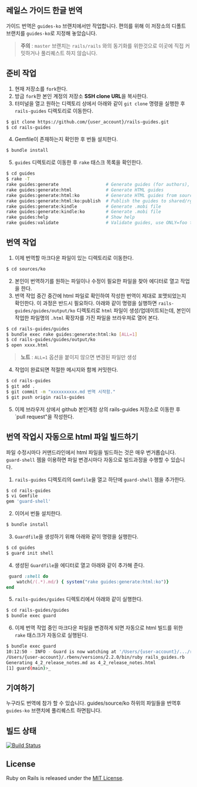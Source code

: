 ## 레일스 가이드 한글 번역

가이드 번역은 `guides-ko` 브랜치에서만 작업합니다. 편의를 위해 이 저장소의 디폴트 브랜치를 `guides-ko`로 지정해 놓았습니다. 

> **주의** : `master` 브랜치는 `rails/rails` 와의 동기화를 위한것으로 이곳에 직접 커밋하거나 풀리퀘스트 하지 않습니다.

## 준비 작업

1. 현재 저장소를 `fork`한다.
2. 방금 `fork`한 본인 계정의 저장소 **SSH clone URL**을 복사한다.
3. 터미널을 열고 원하는 디렉토리 상에서 아래와 같이 `git clone` 명령을 실행한 후 `rails-guides` 디렉토리로 이동한다.

  ```bash
  $ git clone https://github.com/{user_account}/rails-guides.git
  $ cd rails-guides
  ```

4. Gemfile이 존재하는지 확인한 후 번들 설치한다.

  ```bash
  $ bundle install
  ```
  
5.  `guides` 디렉토리로 이동한 후 `rake` 태스크 목록을 확인한다. 

  ```bash
  $ cd guides
  $ rake -T
  rake guides:generate                  # Generate guides (for authors), use ONLY=foo to process just "foo.md"
  rake guides:generate:html             # Generate HTML guides
  rake guides:generate:html:ko          # Generate HTML guides from source/ko (for RORLAB)
  rake guides:generate:html:ko:publish  # Publish the guides to shared/rg (for ROR Lab.)
  rake guides:generate:kindle           # Generate .mobi file
  rake guides:generate:kindle:ko        # Generate .mobi file
  rake guides:help                      # Show help
  rake guides:validate                  # Validate guides, use ONLY=foo to process just "foo.html"
  ```

## 번역 작업

1. 이제 번역할 마크다운 파일이 있는 디렉토리로 이동한다. 

  ```bash
  $ cd sources/ko
  ```

2. 본인이 번역하기를 원하는 파일이나 수정이 필요한 파일을 찾아 에디터로 열고 작업을 한다. 
3. 번역 작업 중간 중간에 html 파일로 확인하여 작성한 번역이 제대로 포맷되었는지 확인한다. 이 과정은 반드시 필요하다. 아래와 같이 명령을 실행하면 `rails-guides/guides/output/ko` 디렉토리로 `html` 파일이 생성/업데이트되는데, 본인이 작업한 파일명의 `.html` 확장자를 가진 파일을 브라우져로 열어 본다. 

  ```bash
  $ cd rails-guides/guides
  $ bundle exec rake guides:generate:html:ko [ALL=1]
  $ cd rails-guides/guides/output/ko
  $ open xxxx.html
  ```


  > **노트** : `ALL=1` 옵션을 붙이지 않으면 변경된 파일만 생성


4. 작업이 완료되면 적절한 메시지와 함께 커밋한다.

  ```bash
  $ cd rails-guides
  $ git add .
  $ git commit -m "xxxxxxxxxx.md 번역 시작함."
  $ git push origin rails-guides
  ```
 
5. 이제 브라우저 상에서 github 본인계정 상의 rails-guides 저장소로 이동한 후 `pull request"을 작성한다. 


## 번역 작업시 자동으로 html 파일 빌드하기

파일 수정시마다 커맨드라인에서 html 파일을 빌드하는 것은 매우 번거롭습니다. `guard-shell` 젬을 이용하면 파일 변경시마다 자동으로 빌드과정을 수행할 수 있습니다. 

1. `rails-guides` 디렉토리의 `Gemfile`을 열고 하단에 `guard-shell` 젬을 추가한다. 
  
  ```bash
  $ cd rails-guides
  $ vi Gemfile
  gem 'guard-shell'
  ```
2. 이어서 번들 설치한다.

  ```bash
  $ bundle install
  ```
  
3. `Guardfile`을 생성하기 위해 아래와 같이 명령을 실행한다. 

  ```bash
  $ cd guides
  $ guard init shell
  ```
 
4.  생성된 `Guardfile`을 에디터로 열고 아래와 같이 추가해 준다. 

  ```ruby
   guard :shell do
      watch(/(.*).md/) { system("rake guides:generate:html:ko")}
  end
  ```
  
5. `rails-guides/guides` 디렉토리에서 아래와 같이 실행한다.

  ```bash
  $ cd rails-guides/guides
  $ bundle exec guard
  ```
  
6. 이제 번역 작업 중인 마크다운 파일을 변경하게 되면 자동으로 html 빌드를 위한 `rake` 태스크가 자동으로 실행된다. 

  ```bash
  $ bundle exec guard
  10:12:50 - INFO - Guard is now watching at '/Users/{user-account}/.../rails-guides/guides'
  /Users/{user-account}/.rbenv/versions/2.2.0/bin/ruby rails_guides.rb
  Generating 4_2_release_notes.md as 4_2_release_notes.html
  [1] guard(main)>_
  ```


## 기여하기

누구라도 번역에 참가 할 수 있습니다. guides/source/ko 하위의 파일들을 번역후 `guides-ko` 브랜치에 풀리퀘스트 하면됩니다.

## 빌드 상태

[![Build Status](https://travis-ci.org/rorlakr/rails-guides.svg?branch=guides-ko)](https://travis-ci.org/rorlakr/rails-guides)

## License

Ruby on Rails is released under the [MIT License](http://www.opensource.org/licenses/MIT).
